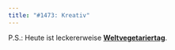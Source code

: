 ```yaml
---
title: "#1473: Kreativ"
---
```


P.S.: 
Heute ist leckererweise <a href="http://www.fonflatter.de/kalender"><strong>Weltvegetariertag</strong></a>.
